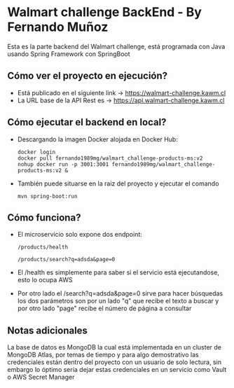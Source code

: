 # Walmart challenge BackEnd - By Fernando Muñoz

Esta es la parte backend del Walmart challenge, está programada con Java
usando Spring Framework con SpringBoot

## Cómo ver el proyecto en ejecución?

 - Está publicado en el siguiente link -> https://walmart-challenge.kawm.cl
 - La URL base de la API Rest es -> https://api.walmart-challenge.kawm.cl

## Cómo ejecutar el backend en local?

*   Descargando la imagen Docker alojada en Docker Hub:

    ```
    docker login
    docker pull fernando1989mg/walmart_challenge-products-ms:v2
    nohup docker run -p 3001:3001 fernando1989mg/walmart_challenge-products-ms:v2 &
    ```


*   También puede situarse en la raiz del proyecto y ejecutar el comando 

    ```
    mvn spring-boot:run
    ```

## Cómo funciona?

*   El microservicio solo expone dos endpoint:

    ```
    /products/health
    ```
    ```
    /products/search?q=adsda&page=0
    ```

*   El /health es simplemente para saber si el servicio está ejecutandose, esto lo ocupa AWS
*   Por otro lado el /search?q=adsda&page=0 sirve para hacer búsquedas los dos parámetros son por un lado "q" que recibe el texto a buscar
 y por otro lado "page" recibe el número de página a consultar
    
## Notas adicionales

La base de datos es MongoDB la cual está implementada en un cluster de MongoDB Atlas, por temas de tiempo y para algo demostrativo las 
credenciales están dentro del proyecto con un usuario de solo lectura, sin embargo lo óptimo sería dejar estas credenciales en un servicio
como Vault o AWS Secret Manager
